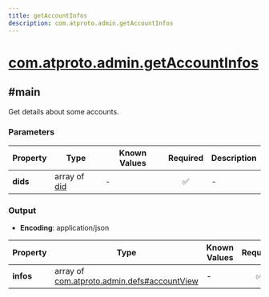 ```yaml
---
title: getAccountInfos
description: com.atproto.admin.getAccountInfos
---
```


# [com.atproto.admin.getAccountInfos](https://github.com/myConsciousness/atproto.dart/blob/main/lexicons/com/atproto/admin/getAccountInfos.json)

## #main

Get details about some accounts.

### Parameters

| Property | Type | Known Values | Required | Description |
| --- | --- | --- | :---: | --- |
| **dids** | array of [did](https://atproto.com/specs/did) | - | ✅ | - |

### Output

- **Encoding**: application/json

| Property | Type | Known Values | Required | Description |
| --- | --- | --- | :---: | --- |
| **infos** | array of [com.atproto.admin.defs#accountView](../../../../lexicons/com/atproto/admin/defs.md#accountview) | - | ✅ | - |
